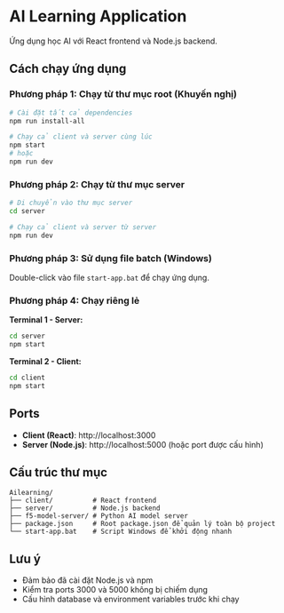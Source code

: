 # AI Learning Application

Ứng dụng học AI với React frontend và Node.js backend.

## Cách chạy ứng dụng

### Phương pháp 1: Chạy từ thư mục root (Khuyến nghị)

```bash
# Cài đặt tất cả dependencies
npm run install-all

# Chạy cả client và server cùng lúc
npm start
# hoặc
npm run dev
```

### Phương pháp 2: Chạy từ thư mục server

```bash
# Di chuyển vào thư mục server
cd server

# Chạy cả client và server từ server
npm run dev
```

### Phương pháp 3: Sử dụng file batch (Windows)

Double-click vào file `start-app.bat` để chạy ứng dụng.

### Phương pháp 4: Chạy riêng lẻ

**Terminal 1 - Server:**
```bash
cd server
npm start
```

**Terminal 2 - Client:**
```bash
cd client
npm start
```

## Ports

- **Client (React)**: http://localhost:3000
- **Server (Node.js)**: http://localhost:5000 (hoặc port được cấu hình)

## Cấu trúc thư mục

```
Ailearning/
├── client/          # React frontend
├── server/          # Node.js backend  
├── f5-model-server/ # Python AI model server
├── package.json     # Root package.json để quản lý toàn bộ project
└── start-app.bat    # Script Windows để khởi động nhanh
```

## Lưu ý

- Đảm bảo đã cài đặt Node.js và npm
- Kiểm tra ports 3000 và 5000 không bị chiếm dụng
- Cấu hình database và environment variables trước khi chạy
